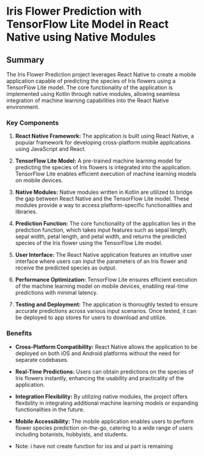 # Iris Flower Prediction with TensorFlow Lite Model in React Native using Native Modules

## Summary

The Iris Flower Prediction project leverages React Native to create a mobile application capable of predicting the species of Iris flowers using a TensorFlow Lite model. The core functionality of the application is implemented using Kotlin through native modules, allowing seamless integration of machine learning capabilities into the React Native environment.

### Key Components

1. **React Native Framework:** The application is built using React Native, a popular framework for developing cross-platform mobile applications using JavaScript and React.
   
2. **TensorFlow Lite Model:** A pre-trained machine learning model for predicting the species of Iris flowers is integrated into the application. TensorFlow Lite enables efficient execution of machine learning models on mobile devices.
   
3. **Native Modules:** Native modules written in Kotlin are utilized to bridge the gap between React Native and the TensorFlow Lite model. These modules provide a way to access platform-specific functionalities and libraries.
   
4. **Prediction Function:** The core functionality of the application lies in the prediction function, which takes input features such as sepal length, sepal width, petal length, and petal width, and returns the predicted species of the Iris flower using the TensorFlow Lite model.
   
5. **User Interface:** The React Native application features an intuitive user interface where users can input the parameters of an Iris flower and receive the predicted species as output.
   
6. **Performance Optimization:** TensorFlow Lite ensures efficient execution of the machine learning model on mobile devices, enabling real-time predictions with minimal latency.
   
7. **Testing and Deployment:** The application is thoroughly tested to ensure accurate predictions across various input scenarios. Once tested, it can be deployed to app stores for users to download and utilize.

### Benefits

- **Cross-Platform Compatibility:** React Native allows the application to be deployed on both iOS and Android platforms without the need for separate codebases.
   
- **Real-Time Predictions:** Users can obtain predictions on the species of Iris flowers instantly, enhancing the usability and practicality of the application.
   
- **Integration Flexibility:** By utilizing native modules, the project offers flexibility in integrating additional machine learning models or expanding functionalities in the future.
   
- **Mobile Accessibility:** The mobile application enables users to perform flower species prediction on-the-go, catering to a wide range of users including botanists, hobbyists, and students.



- Note: i have not create function for ios and ui part is remaining

